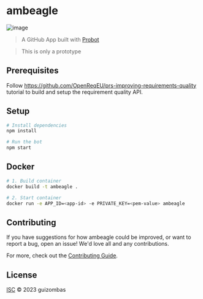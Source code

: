 # ambeagle

![image](https://github.com/guizombas/ambeagle/assets/63319368/ad379be8-ec69-4b20-8695-85ab4c95be6e)

> A GitHub App built with [Probot](https://github.com/probot/probot)

> This is only a prototype

## Prerequisites

Follow https://github.com/OpenReqEU/prs-improving-requirements-quality tutorial to build and setup the requirement quality API. 

## Setup

```sh
# Install dependencies
npm install

# Run the bot
npm start
```

## Docker

```sh
# 1. Build container
docker build -t ambeagle .

# 2. Start container
docker run -e APP_ID=<app-id> -e PRIVATE_KEY=<pem-value> ambeagle
```

## Contributing

If you have suggestions for how ambeagle could be improved, or want to report a bug, open an issue! We'd love all and any contributions.

For more, check out the [Contributing Guide](CONTRIBUTING.md).

## License

[ISC](LICENSE) © 2023 guizombas
